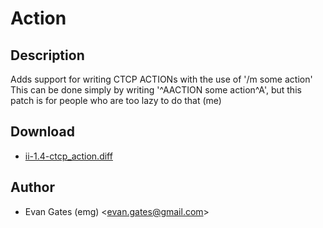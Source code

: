 Action
======

Description
-----------
Adds support for writing CTCP ACTIONs with the use of '/m some action' This can
be done simply by writing '^AACTION some action^A', but this patch is for
people who are too lazy to do that (me)

Download
--------
* [ii-1.4-ctcp\_action.diff](ii-1.4-ctcp_action.diff)

Author
------
* Evan Gates (emg) <[evan.gates@gmail.com](mailto:evan.gates@gmail.com)>
